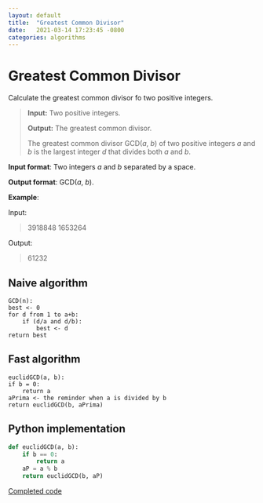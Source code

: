 ```yaml
---
layout: default
title:  "Greatest Common Divisor"
date:   2021-03-14 17:23:45 -0800
categories: algorithms
---
```


# Greatest Common Divisor

Calculate the greatest common divisor fo two positive integers.

> **Input:** Two positive integers.
>
> **Output:** The greatest common divisor.
>
> The greatest common divisor GCD(_a_, _b_) of two positive integers _a_ and _b_ is the largest integer _d_ that divides both _a_ and _b_.
 

**Input format**: Two integers _a_ and _b_ separated by a space.

**Output format**: GCD(_a_, _b_).

**Example**:

Input:
> 3918848 1653264

Output:
> 61232


## Naive algorithm

```
GCD(n):
best <- 0
for d from 1 to a+b:
    if (d/a and d/b):
        best <- d
return best            
```
## Fast algorithm

```
euclidGCD(a, b):
if b = 0:
    return a
aPrima <- the reminder when a is divided by b    
return euclidGCD(b, aPrima)         
```

## Python implementation

```python
def euclidGCD(a, b):
    if b == 0:
        return a
    aP = a % b
    return euclidGCD(b, aP)
```

[Completed code](https://github.com/mauroLaine/algorithms/blob/main/w2/gcd.py)